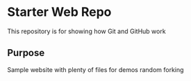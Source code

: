 # Starter Web Repo

This repository is for showing how Git and GitHub work

## Purpose

Sample website with plenty of files for demos
random forking